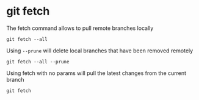 git fetch
=========

The fetch command allows to pull remote branches locally
```
git fetch --all
```

Using `--prune` will delete local branches that have been removed remotely
```
git fetch --all --prune
```

Using fetch with no params will pull the latest changes from the current branch
```
git fetch
```